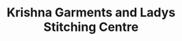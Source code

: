 ---
title: "Krishna Garments and Ladys Stitching Centre"
url: /kollam/krishna-garments-and-ladys-stitching-centre/
shop: tailor
---
